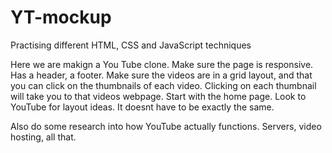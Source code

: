 # YT-mockup
Practising different HTML, CSS and JavaScript techniques

Here we are makign a You Tube clone. 
Make sure the page is responsive. Has a header, a footer.
Make sure the videos are in a grid layout, and that you can click on the thumbnails of each video. Clicking on each thumbnail will take you to that videos webpage.
Start with the home page. Look to YouTube for layout ideas.
It doesnt have to be exactly the same. 

Also do some research into how YouTube actually functions. Servers, video hosting, all that. 

